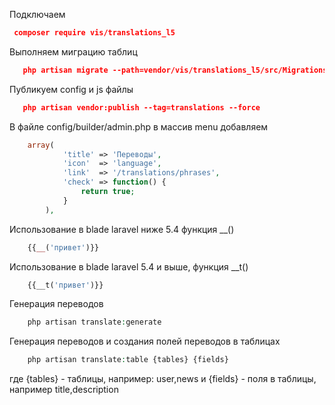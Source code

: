 
Подключаем 
```json
 сomposer require vis/translations_l5
```
Выполняем миграцию таблиц
```json
   php artisan migrate --path=vendor/vis/translations_l5/src/Migrations
```

Публикуем config и js файлы
```json
   php artisan vendor:publish --tag=translations --force
```

В файле config/builder/admin.php в массив menu добавляем
```php
 	array(
            'title' => 'Переводы',
            'icon'  => 'language',
            'link'  => '/translations/phrases',
            'check' => function() {
                return true;
            }
        ),
```

Использование в blade laravel ниже 5.4 функция __()
```php
 	{{__('привет')}}
```

Использование в blade laravel 5.4 и выше, функция __t()
```php
 	{{__t('привет')}}
```

Генерация переводов
```php
 	php artisan translate:generate
```

Генерация переводов и создания полей переводов в таблицах
```php
 	php artisan translate:table {tables} {fields}
```
где {tables} - таблицы, например: user,news
и {fields} - поля в таблицы, например title,description


